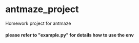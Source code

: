 # antmaze_project
Homework project for antmaze

#### please refer to "example.py" for details how to use the env